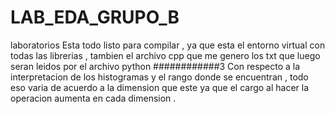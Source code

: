 # LAB_EDA_GRUPO_B
laboratorios 
Esta todo listo para compilar , ya que esta el entorno virtual con todas las librerias , tambien el archivo cpp que me genero los txt que luego seran leidos por el archivo python
############3
Con respecto a la interpretacion de los histogramas y el rango donde se encuentran , todo eso varia de acuerdo a la dimension que este ya que el cargo al hacer la operacion aumenta en cada dimension .
